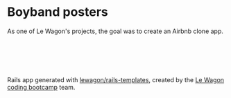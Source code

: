 # Boyband posters
<p>As one of Le Wagon's projects, the goal was to create an Airbnb clone app.</p>

<br>
<br>
<br>
<br>

Rails app generated with [lewagon/rails-templates](https://github.com/lewagon/rails-templates), created by the [Le Wagon coding bootcamp](https://www.lewagon.com) team.
